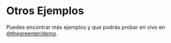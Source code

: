 # Otros Ejemplos

Puedes encontrar más ejemplos y que podrás probar en vivo en [@thegreenter/demo](https://github.com/thegreenter/demo).